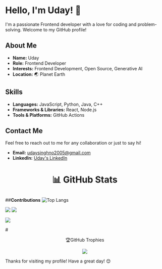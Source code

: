 # Hello, I'm Uday! 👋

I'm a passionate Frontend developer with a love for coding and problem-solving. Welcome to my GitHub profile!

## About Me

- **Name:** Uday
- **Role:** Frontend Developer
- **Interests:** Frontend Development, Open Source, Generative AI
- **Location:** 🌏 Planet Earth

## Skills

- **Languages:** JavaScript, Python, Java, C++
- **Frameworks & Libraries:** React, Node.js
- **Tools & Platforms:**  GitHub Actions

## Contact Me

Feel free to reach out to me for any collaboration or just to say hi!

- **Email:** udaysinghno2005@gmail.com
- **LinkedIn:** [Uday's LinkedIn](https://www.linkedin.com/in/uday-coder/)



# <p align="center">📊 GitHub Stats </p>
 ##**Contributions**
 ![Top Langs](https://github-readme-stats.vercel.app/api/top-langs/?username=UDAY-DEVELOPER-07&layout=compact&theme=radical)

<p align="center">

<img src="https://github-readme-stats.vercel.app/api?username=UDAY-DEVELOPER-07&theme=dark&hide_border=true&include_all_commits=false&count_private=false"/> <img src="https://github-readme-streak-stats.herokuapp.com/?user=UDAY-DEVELOPER-07&theme=dark&hide_border=true" />

 <img  src="https://github-readme-activity-graph.vercel.app/graph?username=UDAY-DEVELOPER-07&bg_color=21232a&color=a8eeff&line=61dafb&point=f0fcff&area=true&hide_border=false" />
  </p>
# <p align="center">🏆GitHub Trophies</p>
<p align="center"><img src="https://github-profile-trophy.vercel.app/?username=UDAY-DEVELOPER-07&theme=radical&no-frame=false&no-bg=true&margin-w=4"></p>



Thanks for visiting my profile! Have a great day! 😊
